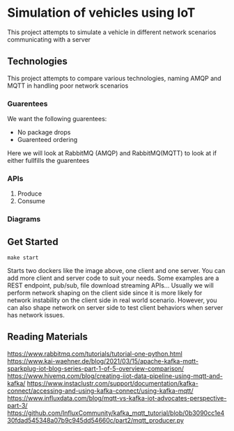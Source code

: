 # Simulation of vehicles using IoT
This project attempts to simulate a vehicle in different network scenarios communicating with a server

## Technologies
This project attempts to compare various technologies, naming AMQP and MQTT in handling poor network scenarios
### Guarentees
We want the following guarentees:
- No package drops
- Guarenteed ordering

Here we will look at RabbitMQ (AMQP) and RabbitMQ(MQTT) to look at if either fullfills the guarentees

### APIs
1. Produce
2. Consume

### Diagrams

## Get Started
```
make start
```
Starts two dockers like the image above, one client and one server.
You can add more client and server code to suit your needs. Some examples are a REST endpoint, pub/sub, file download streaming APIs...
Usually we will perform network shaping on the client side since it is more likely for network instability on the client side in real world scenario.
However, you can also shape network on server side to test client behaviors when server has network issues.

## Reading Materials
https://www.rabbitmq.com/tutorials/tutorial-one-python.html
https://www.kai-waehner.de/blog/2021/03/15/apache-kafka-mqtt-sparkplug-iot-blog-series-part-1-of-5-overview-comparison/
https://www.hivemq.com/blog/creating-iiot-data-pipeline-using-mqtt-and-kafka/
https://www.instaclustr.com/support/documentation/kafka-connect/accessing-and-using-kafka-connect/using-kafka-mqtt/
https://www.influxdata.com/blog/mqtt-vs-kafka-iot-advocates-perspective-part-3/
https://github.com/InfluxCommunity/kafka_mqtt_tutorial/blob/0b3090cc1e430fdad545348a07b9c945dd54660c/part2/mqtt_producer.py
